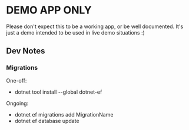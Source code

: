 # DEMO APP ONLY

Please don't expect this to be a working app, or be well documented. It's just a demo intended to be used in live demo situations :)

## Dev Notes

### Migrations

One-off:

- dotnet tool install --global dotnet-ef

Ongoing:

- dotnet ef migrations add MigrationName
- dotnet ef database update
